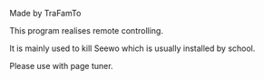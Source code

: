 Made by TraFamTo

This program realises remote controlling.

It is mainly used to kill Seewo which is usually installed by school.

Please use with page tuner.
